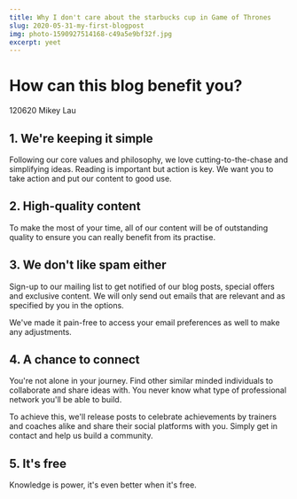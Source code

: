 ```yaml
---
title: Why I don't care about the starbucks cup in Game of Thrones
slug: 2020-05-31-my-first-blogpost
img: photo-1590927514168-c49a5e9bf32f.jpg
excerpt: yeet
---
```


# How can this blog benefit you?

120620 Mikey Lau

## 1. We're keeping it simple

Following our core values and philosophy, we love cutting-to-the-chase and simplifying ideas. Reading is important but action is key. We want you to take action and put our content to good use.

## 2. High-quality content
To make the most of your time, all of our content will be of outstanding quality to ensure you can really benefit from its practise.

## 3. We don't like spam either
Sign-up to our mailing list to get notified of our blog posts, special offers and exclusive content. We will only send out emails that are relevant and as specified by you in the options.

We've made it pain-free to access your email preferences as well to make any adjustments.

## 4. A chance to connect
You're not alone in your journey. Find other similar minded individuals to collaborate and share ideas with. You never know what type of professional network you'll be able to build.

To achieve this, we'll release posts to celebrate achievements by trainers and coaches alike and share their social platforms with you. Simply get in contact and help us build a community.

## 5. It's free
Knowledge is power, it's even better when it's free.
<!--stackedit_data:
eyJoaXN0b3J5IjpbLTExNjQ0NTg5MDEsLTg3NjY2NTY1NywxNj
kyMzEyOTQ2LC01ODM4MjcwMjFdfQ==
-->
